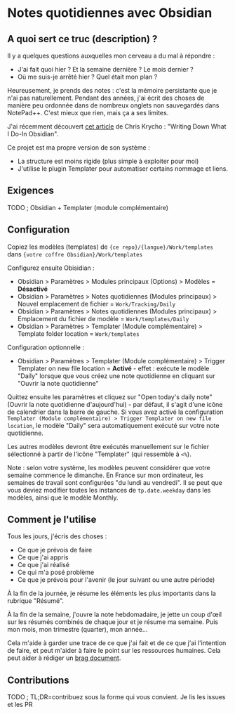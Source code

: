 # Notes quotidiennes avec Obsidian
## A quoi sert ce truc (description) ?
Il y a quelques questions auxquelles mon cerveau a du mal à répondre :
- J'ai fait quoi hier ? Et la semaine dernière ? Le mois dernier ?
- Où me suis-je arrêté hier ? Quel était mon plan ?

Heureusement, je prends des notes : c'est la mémoire persistante que je n'ai pas naturellement.
Pendant des années, j'ai écrit des choses de manière peu ordonnée dans de nombreux onglets non sauvegardés dans NotePad++.
C'est mieux que rien, mais ça a ses limites.

J'ai récemment découvert [cet article](https://v5.chriskrycho.com/journal/writing-down-what-i-do-in-obsidian/) de Chris Krycho : "Writing Down What I Do-In Obsidian".

Ce projet est ma propre version de son système :
- La structure est moins rigide (plus simple à exploiter pour moi)
- J'utilise le plugin Templater pour automatiser certains nommage et liens.

## Exigences
TODO ; Obsidian + Templater (module complémentaire)
## Configuration
Copiez les modèles (templates) de `{ce repo}/{langue}/Work/templates` dans `{votre coffre Obsidian}/Work/templates`

Configurez ensuite Obisidian :
- Obsidian > Paramètres > Modules principaux (Options) > Modèles = **Désactivé**
- Obsidian > Paramètres > Notes quotidiennes (Modules principaux) > Nouvel emplacement de fichier = `Work/Tracking/Daily`
- Obsidian > Paramètres > Notes quotidiennes (Modules principaux) > Emplacement du fichier de modèle = `Work/templates/Daily`
- Obsidian > Paramètres > Templater (Module complémentaire) > Template folder location = `Work/templates`

Configuration optionnelle :
- Obsidian > Paramètres > Templater (Module complémentaire) > Trigger Templater on new file location = **Activé** - effet : exécute le modèle "Daily" lorsque que vous créez une note quotidienne en cliquant sur "Ouvrir la note quotidienne"

Quittez ensuite les paramètres et cliquez sur "Open today's daily note" (Ouvrir la note quotidienne d'aujourd'hui) - par défaut, il s'agit d'une icône de calendrier dans la barre de gauche.
Si vous avez activé la configuration `Templater (Module complémentaire) > Trigger Templater on new file location`, le modèle "Daily" sera automatiquement exécuté sur votre note quotidienne.

Les autres modèles devront être exécutés manuellement sur le fichier sélectionné à partir de l'icône "Templater" (qui ressemble à `<%`).

Note : selon votre système, les modèles peuvent considérer que votre semaine commence le dimanche.
En France sur mon ordinateur, les semaines de travail sont configurées "du lundi au vendredi".
Il se peut que vous deviez modifier toutes les instances de `tp.date.weekday` dans les modèles, ainsi que le modèle Monthly.

## Comment je l'utilise
Tous les jours, j'écris des choses :
- Ce que je prévois de faire
- Ce que j'ai appris
- Ce que j'ai réalisé
- Ce qui m'a posé problème
- Ce que je prévois pour l'avenir (le jour suivant ou une autre période)

À la fin de la journée, je résume les éléments les plus importants dans la rubrique "Résumé".

À la fin de la semaine, j'ouvre la note hebdomadaire, je jette un coup d'œil sur les résumés combinés de chaque jour et je résume ma semaine.
Puis mon mois, mon trimestre (quarter), mon année...

Cela m'aide à garder une trace de ce que j'ai fait et de ce que j'ai l'intention de faire, et peut m'aider à faire le point sur les ressources humaines.
Cela peut aider à rédiger un [brag document](https://jvns.ca/blog/brag-documents/).


## Contributions
TODO ;
TL;DR=contribuez sous la forme qui vous convient. Je lis les issues et les PR
